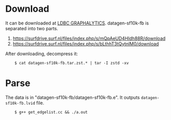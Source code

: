 # Download

It can be downloaded at [LDBC GRAPHALYTICS](https://ldbcouncil.org/benchmarks/graphalytics/). datagen-sf10k-fb is separated into two parts.

1. https://surfdrive.surf.nl/files/index.php/s/mQpAeUD4HIdh88R/download
2. https://surfdrive.surf.nl/files/index.php/s/bLthhT3tQytnlM0/download

After downloading, decompress it:

        $ cat datagen-sf10k-fb.tar.zst.* | tar -I zstd -xv


# Parse

The data is in "datagen-sf10k-fb/datagen-sf10k-fb.e". It outputs `datagen-sf10k-fb.lvid` file.

        $ g++ get_edgelist.cc && ./a.out


